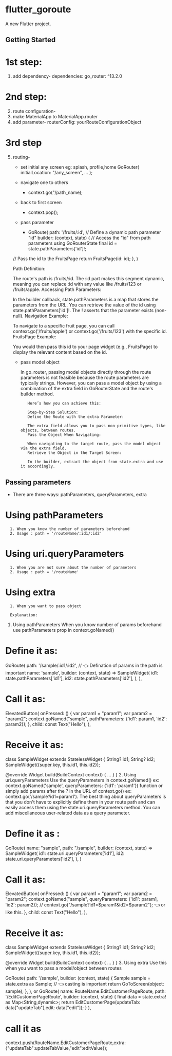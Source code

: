 # flutter_goroute

A new Flutter project.

## Getting Started

# 1st step:
1. add dependency-
   dependencies:
   go_router: ^13.2.0

# 2nd step:
2. route configuration-
3. make MaterialApp to MaterialApp.router
4. add parameter-
       routerConfig: yourRouteConfigurationObject

# 3rd step
5. routing-
   * set initial any screen
       eg: splash, profile,home
     GoRouter(
         initialLocation: "/any_screen",
         ...
         );
   * navigate one to others
     - context.go("/path_name);

   * back to first screen
     - context.pop();


   * pass parameter
     - GoRoute(
  path: '/fruits/:id',  // Define a dynamic path parameter "id"
  builder: (context, state) {
    // Access the "id" from path parameters using GoRouterState
    final id = state.pathParameters['id']!;

    // Pass the id to the FruitsPage
    return FruitsPage(id: id);
    },
    )

    Path Definition:

      The route's path is /fruits/:id. The :id part makes this segment dynamic, meaning you can replace :id with any value like /fruits/123 or /fruits/apple.
      Accessing Path Parameters:

      In the builder callback, state.pathParameters is a map that stores the parameters from the URL.
      You can retrieve the value of the id using state.pathParameters['id']!. The ! asserts that the parameter exists (non-null).
      Navigation Example:

      To navigate to a specific fruit page, you can call context.go('/fruits/apple') or context.go('/fruits/123') with the specific id.
      FruitsPage Example:

      You would then pass this id to your page widget (e.g., FruitsPage) to display the relevant content based on the id.

      * pass model object

         In go_router, passing model objects directly through the route parameters is not feasible because the route parameters are typically strings. However, you can pass a model object by using a combination of the extra field in GoRouterState and the route's builder method.

               Here’s how you can achieve this:

               Step-by-Step Solution:
               Define the Route with the extra Parameter:

               The extra field allows you to pass non-primitive types, like objects, between routes.
               Pass the Object When Navigating:

               When navigating to the target route, pass the model object via the extra field.
               Retrieve the Object in the Target Screen:

               In the builder, extract the object from state.extra and use it accordingly.


## Passing parameters

  *  There are three ways: pathParameters, queryParameters, extra

 # Using pathParameters
      1. When you know the number of parameters beforehand
      2. Usage : path = '/routeName/:id1/:id2'

 # Using uri.queryParameters
      1. When you are not sure about the number of parameters
      2. Usage : path = '/routeName'
 # Using extra
      1. When you want to pass object

      Explanation:
1. Using pathParameters
When you know number of params beforehand use pathParameters prop in context.goNamed()

# Define it as:
GoRoute(
  path: '/sample/:id1/:id2',  // 👈 Defination of params in the path is important
  name: 'sample',
  builder: (context, state) => SampleWidget(
    id1: state.pathParameters['id1'],
    id2: state.pathParameters['id2'],
  ),
),
# Call it as:
ElevatedButton(
  onPressed: () {
    var param1 = "param1";
    var param2 = "param2";
    context.goNamed("sample", pathParameters: {'id1': param1, 'id2': param2});
  },
  child: const Text("Hello"),
),
# Receive it as:
class SampleWidget extends StatelessWidget {
  String? id1;
  String? id2;
  SampleWidget({super.key, this.id1, this.id2});

  @override
  Widget build(BuildContext context) {
     ...
  }
}
2. Using uri.queryParameters
Use the queryParameters in context.goNamed() ex: context.goNamed('sample', queryParameters: {'id1': 'param1'}) function or
simply add params after the ? in the URL of context.go() ex: context.go('/sample?id1=param1').
The best thing about queryParameters is that you don't have to explicitly define them in your route path and can easily access them using the state.uri.queryParameters method. You can add miscellaneous user-related data as a query parameter.

# Define it as :
GoRoute(
  name: "sample",
  path: "/sample",
  builder: (context, state) => SampleWidget(
      id1: state.uri.queryParameters['id1'],
      id2: state.uri.queryParameters['id2'],
  ),
)
# Call it as:
ElevatedButton(
  onPressed: () {
    var param1 = "param1";
    var param2 = "param2";
    context.goNamed("sample", queryParameters: {'id1': param1, 'id2': param2});
    // context.go("/sample?id1=$param1&id2=$param2"); 👈 or like this.
  },
  child: const Text("Hello"),
),
# Receive it as:
class SampleWidget extends StatelessWidget {
  String? id1;
  String? id2;
  SampleWidget({super.key, this.id1, this.id2});

  @override
  Widget build(BuildContext context) {
     ...
  }
}
3. Using extra
Use this when you want to pass a model/object between routes

GoRoute(
  path: '/sample',
  builder: (context, state) {
    Sample sample = state.extra as Sample; // 👈 casting is important
    return GoToScreen(object: sample);
  },
),
or
  GoRoute(
      name: RouteName.EditCustomerPageRoute,
      path: '/EditCustomerPageRoute',
      builder: (context, state) {
        final data = state.extra! as Map<String,dynamic>;
        return EditCustomerPage(updateTab: data["updateTab"],edit: data["edit"]);
      }
    ),
# call it as
context.push(RouteName.EditCustomerPageRoute,extra: {"updateTab":updateTabValue,"edit":editValue});
